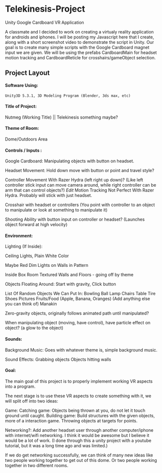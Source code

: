 # Telekinesis-Project
Unity Google Cardboard VR Application

A classmate and I decided to work on creating a virtualy reality application for androids and iphones. I will be posting my Javascript here that I create, along with a short screenshot video to demonstrate the script in Unity. Our goal is to create many simple scripts with the Google Cardboard magnet input we are given. We will be using the prefabs CardboardMain for headset motion tracking and CardboardReticle for crosshairs/gameObject selection.

## Project Layout


#### Software Using: 
	Unity3D 5.3.1, 3D Modeling Program (Blender, 3ds max, etc)

#### Title of Project: 
Nutmeg (Working Title) ||
Telekinesis something maybe?

#### Theme of Room:
Dome/Outdoors Area 

#### Controls / Inputs :
	
Google Cardboard: Manipulating objects with button on headset.

Headset Movement: Hold down move with button or point and travel style?

Controller Movement With Razer Hydra (left right up down)? (Like left controller stick input can move camera around, while right controller can be arm that can control objects?)
	*Edit* Motion Tracking Not Perfect With Razer Hydra. Probably will stick with just headset.

Crosshair with headset or controllers (You point with controller to an object to manipulate or look at something to manipulate it)

Shooting Ability with button input on controller or headset? (Launches object forward at high velocity)

#### Environment:

Lighting (If Inside):

Ceiling Lights, Plain White Color 

Maybe Red Dim Lights on Walls in Pattern 

Inside Box Room 
Textured Walls and Floors - going off by theme

Objects Floating Around: Start with gravity, Click button 

List Of Random Objects We Can Put In: 
Bowling Ball
Lamp
Chairs
Table
Tire
Shoes
Pictures
Fruits/Food (Apple, Banana, Oranges)
(Add anything else you can think of)
Manakin

Zero-gravity objects, originally follows animated path until manipulated?

When manipulating object (moving, have control), have particle effect on object? (a glow to the object)
    
    
#### Sounds:

Background Music: Goes with whatever theme is, simple background music.

Sound Effects: 
Grabbing objects 
Objects hitting walls 

#### Goal:
The main goal of this project is to properly implement working VR aspects into a program.

The next stage is to use these VR aspects to create something with it, we will split off into two ideas: 

Game:
Catching game: Objects being thrown at you, do not let it touch ground until caught.
Building game: Build structures with the given objects, more of a interaction game.
Throwing objects at targets for points.

Networking?:
Add another headset user through another computer/iphone with internet/wifi networking. I think it would be awesome but I believe it would be a lot of work. (I done through this a unity project with a youtube tutorial, but it was a long time ago and was limited.)

If we do get networking successfully, we can think of many new ideas like two people working together to get out of this dome. Or two people working together in two different rooms. 
